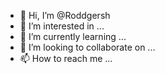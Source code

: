 - 👋 Hi, I’m @Roddgersh
- 👀 I’m interested in ...
- 🌱 I’m currently learning ...
- 💞️ I’m looking to collaborate on ...
- 📫 How to reach me ...

<!---
Roddgersh/Roddgersh is a ✨ special ✨ repository because its `README.md` (this file) appears on your GitHub profile.
You can click the Preview link to take a look at your changes.
--->
